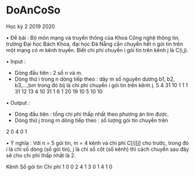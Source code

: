 # DoAnCoSo

Học kỳ 2 2019 2020

• Đề bài :
Bộ môn mạng và truyền thông của Khoa Công nghệ thông tin, trường Đại học Bách Khoa, đại học Đà Nẵng cần chuyển hết n gói tin trên một mạng có m kênh truyền. 
Biết chi phí chuyển i gói tin trên kênh j là C(i,j).

•	Input :
+ Dòng đầu tiên : 2 số n và m.
+ Dòng thứ i trong n dòng tiếp theo : dãy m số nguyên dương b1, b2, b3,…,bm trong đó bij là chi phí chuyển i gói tin trên kênh j.
5 4
31 10 1 1
1      31     12     13
4      10     31     1
6       1     20     19
10      5     10     10

•	Output :
+ Dòng đầu tiên : tổng chi phí thấp nhất theo phương án tìm được.
+ Dòng thứ j trong m dòng tiếp theo : số lượng gói tin chuyển trên 

2
0
4 
0 
1

• Ý nghĩa : 
Với n = 5 gói tin, m = 4 kênh và chi phí C[i][j] cho trước, 
trong đó i là chỉ số dòng (số gói tin), j là chỉ số cột (số kênh) thì cách chuyển sau đây sẽ cho chi phí thấp nhất là 2.

Kênh	Số gói tin	Chi phí
1	        0	         0
2	        4	         1
3	        0	         1
4	        1	         0
